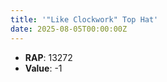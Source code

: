 ```yaml
---
title: '"Like Clockwork" Top Hat'
date: 2025-08-05T00:00:00Z
---
```

- **RAP**: 13272
- **Value**: -1
